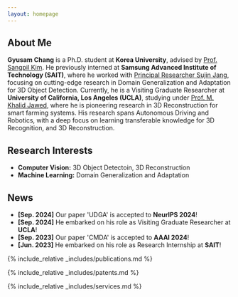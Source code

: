 ```yaml
---
layout: homepage
---
```


## About Me

**Gyusam Chang** is a Ph.D. student at **Korea University**, advised by [Prof. Sangpil Kim](https://kuaicv.com/). He previously interned at **Samsung Advanced Institute of Technology (SAIT)**, where he worked with [Principal Researcher Sujin Jang](https://sujinjang.github.io/), focusing on cutting-edge research in Domain Generalization and Adaptation for 3D Object Detection. Currently, he is a Visiting Graduate Researcher at **University of California, Los Angeles (UCLA)**, studying under [Prof. M. Khalid Jawed](https://structures.computer/), where he is pioneering research in 3D Reconstruction for smart farming systems. His research spans Autonomous Driving and Robotics, with a deep focus on learning transferable knowledge for 3D Recognition, and 3D Reconstruction.

## Research Interests

- **Computer Vision:** 3D Object Detectoin, 3D Reconstruction
- **Machine Learning:** Domain Generalization and Adaptation

## News

- **[Sep. 2024]** Our paper 'UDGA' is accepted to **NeurIPS 2024**!
- **[Sep. 2024]** He embarked on his role as Visiting Graduate Researcher at **UCLA**!
- **[Sep. 2023]** Our paper 'CMDA' is accepted to **AAAI 2024**!
- **[Jun. 2023]** He embarked on his role as Research Internship at **SAIT**!


{% include_relative _includes/publications.md %}

{% include_relative _includes/patents.md %}


{% include_relative _includes/services.md %}
